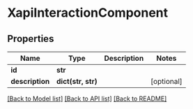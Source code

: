 # XapiInteractionComponent

## Properties
Name | Type | Description | Notes
------------ | ------------- | ------------- | -------------
**id** | **str** |  | 
**description** | **dict(str, str)** |  | [optional] 

[[Back to Model list]](../README.md#documentation-for-models) [[Back to API list]](../README.md#documentation-for-api-endpoints) [[Back to README]](../README.md)

